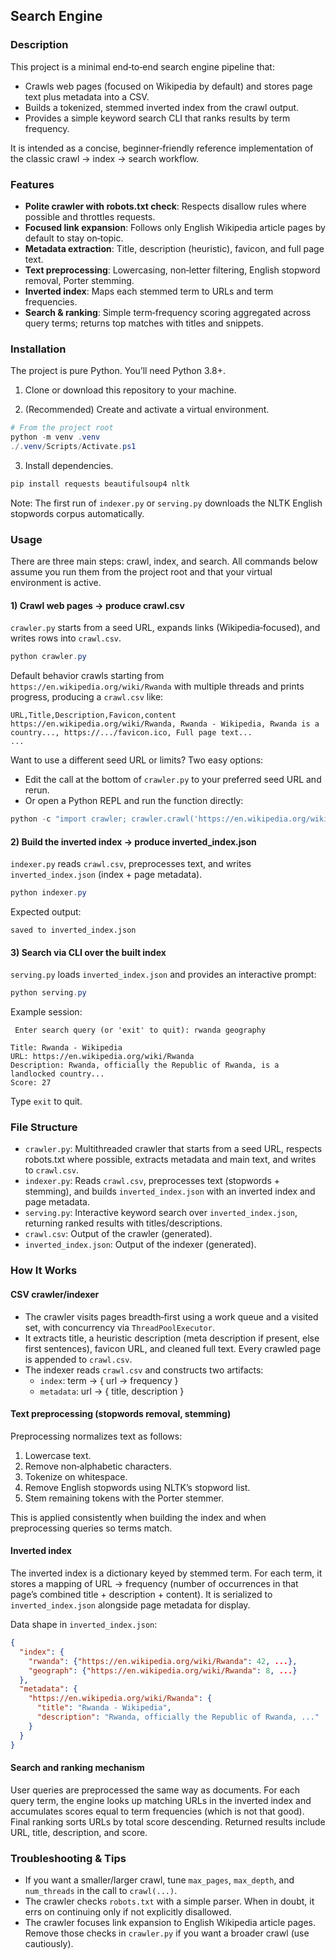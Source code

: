 ##  Search Engine

### Description

This project is a minimal end‑to‑end search engine pipeline that:

- Crawls web pages (focused on Wikipedia by default) and stores page text plus metadata into a CSV.
- Builds a tokenized, stemmed inverted index from the crawl output.
- Provides a simple keyword search CLI that ranks results by term frequency.

It is intended as a concise, beginner‑friendly reference implementation of the classic crawl → index → search workflow.

### Features

- **Polite crawler with robots.txt check**: Respects disallow rules where possible and throttles requests.
- **Focused link expansion**: Follows only English Wikipedia article pages by default to stay on‑topic.
- **Metadata extraction**: Title, description (heuristic), favicon, and full page text.
- **Text preprocessing**: Lowercasing, non‑letter filtering, English stopword removal, Porter stemming.
- **Inverted index**: Maps each stemmed term to URLs and term frequencies.
- **Search & ranking**: Simple term‑frequency scoring aggregated across query terms; returns top matches with titles and snippets.

### Installation

The project is pure Python. You’ll need Python 3.8+.

1. Clone or download this repository to your machine.

2. (Recommended) Create and activate a virtual environment.

```powershell
# From the project root
python -m venv .venv
./.venv/Scripts/Activate.ps1
```

3. Install dependencies.

```powershell
pip install requests beautifulsoup4 nltk
```

Note: The first run of `indexer.py` or `serving.py` downloads the NLTK English stopwords corpus automatically.

### Usage

There are three main steps: crawl, index, and search. All commands below assume you run them from the project root and that your virtual environment is active.

#### 1) Crawl web pages → produce crawl.csv

`crawler.py` starts from a seed URL, expands links (Wikipedia‑focused), and writes rows into `crawl.csv`.

```powershell
python crawler.py
```

Default behavior crawls starting from `https://en.wikipedia.org/wiki/Rwanda` with multiple threads and prints progress, producing a `crawl.csv` like:

```text
URL,Title,Description,Favicon,content
https://en.wikipedia.org/wiki/Rwanda, Rwanda - Wikipedia, Rwanda is a country..., https://.../favicon.ico, Full page text...
...
```

Want to use a different seed URL or limits? Two easy options:

- Edit the call at the bottom of `crawler.py` to your preferred seed URL and rerun.
- Or open a Python REPL and run the function directly:

```powershell
python -c "import crawler; crawler.crawl('https://en.wikipedia.org/wiki/Natural_language_processing', max_pages=500, max_depth=3, num_threads=20, csv_filename='crawl.csv')"
```

#### 2) Build the inverted index → produce inverted_index.json

`indexer.py` reads `crawl.csv`, preprocesses text, and writes `inverted_index.json` (index + page metadata).

```powershell
python indexer.py
```

Expected output:

```text
saved to inverted_index.json
```

#### 3) Search via CLI over the built index

`serving.py` loads `inverted_index.json` and provides an interactive prompt:

```powershell
python serving.py
```

Example session:

```text
 Enter search query (or 'exit' to quit): rwanda geography

Title: Rwanda - Wikipedia
URL: https://en.wikipedia.org/wiki/Rwanda
Description: Rwanda, officially the Republic of Rwanda, is a landlocked country...
Score: 27
```

Type `exit` to quit.

### File Structure

- `crawler.py`: Multithreaded crawler that starts from a seed URL, respects robots.txt where possible, extracts metadata and main text, and writes to `crawl.csv`.
- `indexer.py`: Reads `crawl.csv`, preprocesses text (stopwords + stemming), and builds `inverted_index.json` with an inverted index and page metadata.
- `serving.py`: Interactive keyword search over `inverted_index.json`, returning ranked results with titles/descriptions.
- `crawl.csv`: Output of the crawler (generated).
- `inverted_index.json`: Output of the indexer (generated).

### How It Works

#### CSV crawler/indexer

- The crawler visits pages breadth‑first using a work queue and a visited set, with concurrency via `ThreadPoolExecutor`.
- It extracts title, a heuristic description (meta description if present, else first sentences), favicon URL, and cleaned full text. Every crawled page is appended to `crawl.csv`.
- The indexer reads `crawl.csv` and constructs two artifacts:
  - `index`: term → { url → frequency }
  - `metadata`: url → { title, description }

#### Text preprocessing (stopwords removal, stemming)

Preprocessing normalizes text as follows:

1. Lowercase text.
2. Remove non‑alphabetic characters.
3. Tokenize on whitespace.
4. Remove English stopwords using NLTK’s stopword list.
5. Stem remaining tokens with the Porter stemmer.

This is applied consistently when building the index and when preprocessing queries so terms match.

#### Inverted index

The inverted index is a dictionary keyed by stemmed term. For each term, it stores a mapping of URL → frequency (number of occurrences in that page’s combined title + description + content). It is serialized to `inverted_index.json` alongside page metadata for display.

Data shape in `inverted_index.json`:

```json
{
  "index": {
    "rwanda": {"https://en.wikipedia.org/wiki/Rwanda": 42, ...},
    "geograph": {"https://en.wikipedia.org/wiki/Rwanda": 8, ...}
  },
  "metadata": {
    "https://en.wikipedia.org/wiki/Rwanda": {
      "title": "Rwanda - Wikipedia",
      "description": "Rwanda, officially the Republic of Rwanda, ..."
    }
  }
}
```

#### Search and ranking mechanism

User queries are preprocessed the same way as documents. For each query term, the engine looks up matching URLs in the inverted index and accumulates scores equal to term frequencies (which is not that good). Final ranking sorts URLs by total score descending. Returned results include URL, title, description, and score.

### Troubleshooting & Tips

- If you want a smaller/larger crawl, tune `max_pages`, `max_depth`, and `num_threads` in the call to `crawl(...)`.
- The crawler checks `robots.txt` with a simple parser. When in doubt, it errs on continuing only if not explicitly disallowed.
- The crawler focuses link expansion to English Wikipedia article pages. Remove those checks in `crawler.py` if you want a broader crawl (use cautiously).
